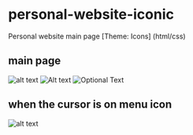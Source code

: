 # personal-website-iconic
Personal website main page [Theme: Icons] (html/css) 

## main page
![alt text](https://raw.githubusercontent.com/doguma/personal-website-iconic/master/path/to/iconic_main.png)
![Alt text](relative/path/to/iconic_main.png?raw=true "Title")
![Optional Text](../master/iconic_main.png)



## when the cursor is on menu icon
![alt text](https://raw.githubusercontent.com/doguma/personal-website-iconic/master/path/to/iconic_cursorOnMenu.png)

